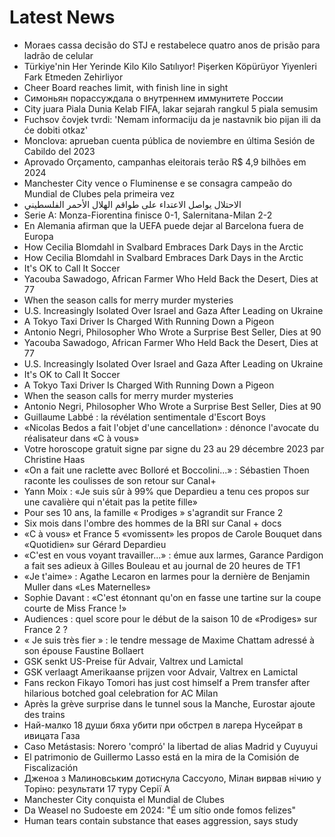 # Latest News
-  Moraes cassa decisão do STJ e restabelece quatro anos de prisão para ladrão de celular
-  Türkiye'nin Her Yerinde Kilo Kilo Satılıyor! Pişerken Köpürüyor Yiyenleri Fark Etmeden Zehirliyor
-  Cheer Board reaches limit, with finish line in sight
-  Симоньян порассуждала о внутреннем иммунитете России
-  City juara Piala Dunia Kelab FIFA, lakar sejarah rangkul 5 piala semusim
-  Fuchsov čovjek tvrdi: 'Nemam informaciju da je nastavnik bio pijan ili da će dobiti otkaz'
-  Monclova: aprueban cuenta pública de noviembre en última Sesión de Cabildo del 2023
-  Aprovado Orçamento, campanhas eleitorais terão R$ 4,9 bilhões em 2024
-  Manchester City vence o Fluminense e se consagra campeão do Mundial de Clubes pela primeira vez
-  الاحتلال يواصل الاعتداء على طواقم الهلال الأحمر الفلسطيني
-  Serie A: Monza-Fiorentina finisce 0-1, Salernitana-Milan 2-2
-  En Alemania afirman que la UEFA puede dejar al Barcelona fuera de Europa
-  How Cecilia Blomdahl in Svalbard Embraces Dark Days in the Arctic
-  How Cecilia Blomdahl in Svalbard Embraces Dark Days in the Arctic
-  It's OK to Call It Soccer
-  Yacouba Sawadogo, African Farmer Who Held Back the Desert, Dies at 77
-  When the season calls for merry murder mysteries
-  U.S. Increasingly Isolated Over Israel and Gaza After Leading on Ukraine
-  A Tokyo Taxi Driver Is Charged With Running Down a Pigeon
-  Antonio Negri, Philosopher Who Wrote a Surprise Best Seller, Dies at 90
-  Yacouba Sawadogo, African Farmer Who Held Back the Desert, Dies at 77
-  U.S. Increasingly Isolated Over Israel and Gaza After Leading on Ukraine
-  It's OK to Call It Soccer
-  A Tokyo Taxi Driver Is Charged With Running Down a Pigeon
-  When the season calls for merry murder mysteries
-  Antonio Negri, Philosopher Who Wrote a Surprise Best Seller, Dies at 90
-  Guillaume Labbé : la révélation sentimentale d'Escort Boys
-  «Nicolas Bedos a fait l'objet d'une cancellation» : dénonce l'avocate du réalisateur dans «C à vous»
-  Votre horoscope gratuit signe par signe du 23 au 29 décembre 2023 par Christine Haas
-  «On a fait une raclette avec Bolloré et Boccolini...» : Sébastien Thoen raconte les coulisses de son retour sur Canal+
-  Yann Moix : «Je suis sûr à 99% que Depardieu a tenu ces propos sur une cavalière qui n'était pas la petite fille»
-  Pour ses 10 ans, la famille « Prodiges » s'agrandit sur France 2
-  Six mois dans l'ombre des hommes de la BRI sur Canal + docs
-  «C à vous» et France 5 «vomissent» les propos de Carole Bouquet dans «Quotidien» sur Gérard Depardieu
-  «C'est en vous voyant travailler...» : émue aux larmes, Garance Pardigon a fait ses adieux à Gilles Bouleau et au journal de 20 heures de TF1
-  «Je t'aime» : Agathe Lecaron en larmes pour la dernière de Benjamin Muller dans «Les Maternelles»
-  Sophie Davant : «C'est étonnant qu'on en fasse une tartine sur la coupe courte de Miss France !»
-  Audiences : quel score pour le début de la saison 10 de «Prodiges» sur France 2 ?
-  « Je suis très fier » : le tendre message de Maxime Chattam adressé à son épouse Faustine Bollaert
-  GSK senkt US-Preise für Advair, Valtrex und Lamictal
-  GSK verlaagt Amerikaanse prijzen voor Advair, Valtrex en Lamictal
-  Fans reckon Fikayo Tomori has just cost himself a Prem transfer after hilarious botched goal celebration for AC Milan
-  Après la grève surprise dans le tunnel sous la Manche, Eurostar ajoute des trains
-  Най-малко 18 души бяха убити при обстрел в лагера Нусейрат в ивицата Газа
-  Caso Metástasis: Norero 'compró' la libertad de alias Madrid y Cuyuyui
-  El patrimonio de Guillermo Lasso está en la mira de la Comisión de Fiscalización
-  Дженоа з Малиновським дотиснула Сассуоло, Мілан вирвав нічию у Торіно: результати 17 туру Серії А
-  Manchester City conquista el Mundial de Clubes
-  Da Weasel no Sudoeste em 2024: "É um sítio onde fomos felizes"
-  Human tears contain substance that eases aggression, says study
